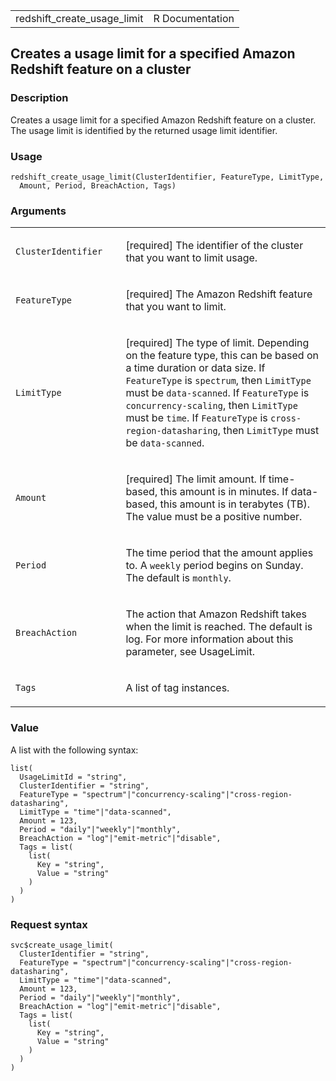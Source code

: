 <table style="width: 100%;">
<tbody>
<tr class="odd">
<td>redshift_create_usage_limit</td>
<td style="text-align: right;">R Documentation</td>
</tr>
</tbody>
</table>

## Creates a usage limit for a specified Amazon Redshift feature on a cluster

### Description

Creates a usage limit for a specified Amazon Redshift feature on a
cluster. The usage limit is identified by the returned usage limit
identifier.

### Usage

    redshift_create_usage_limit(ClusterIdentifier, FeatureType, LimitType,
      Amount, Period, BreachAction, Tags)

### Arguments

<table>
<colgroup>
<col style="width: 35%" />
<col style="width: 65%" />
</colgroup>
<tbody>
<tr class="odd">
<td><code
id="redshift_create_usage_limit_:_ClusterIdentifier">ClusterIdentifier</code></td>
<td><p>[required] The identifier of the cluster that you want to limit
usage.</p></td>
</tr>
<tr class="even">
<td><code
id="redshift_create_usage_limit_:_FeatureType">FeatureType</code></td>
<td><p>[required] The Amazon Redshift feature that you want to
limit.</p></td>
</tr>
<tr class="odd">
<td><code
id="redshift_create_usage_limit_:_LimitType">LimitType</code></td>
<td><p>[required] The type of limit. Depending on the feature type, this
can be based on a time duration or data size. If
<code>FeatureType</code> is <code>spectrum</code>, then
<code>LimitType</code> must be <code>data-scanned</code>. If
<code>FeatureType</code> is <code>concurrency-scaling</code>, then
<code>LimitType</code> must be <code>time</code>. If
<code>FeatureType</code> is <code>cross-region-datasharing</code>, then
<code>LimitType</code> must be <code>data-scanned</code>.</p></td>
</tr>
<tr class="even">
<td><code id="redshift_create_usage_limit_:_Amount">Amount</code></td>
<td><p>[required] The limit amount. If time-based, this amount is in
minutes. If data-based, this amount is in terabytes (TB). The value must
be a positive number.</p></td>
</tr>
<tr class="odd">
<td><code id="redshift_create_usage_limit_:_Period">Period</code></td>
<td><p>The time period that the amount applies to. A <code>weekly</code>
period begins on Sunday. The default is <code>monthly</code>.</p></td>
</tr>
<tr class="even">
<td><code
id="redshift_create_usage_limit_:_BreachAction">BreachAction</code></td>
<td><p>The action that Amazon Redshift takes when the limit is reached.
The default is log. For more information about this parameter, see
UsageLimit.</p></td>
</tr>
<tr class="odd">
<td><code id="redshift_create_usage_limit_:_Tags">Tags</code></td>
<td><p>A list of tag instances.</p></td>
</tr>
</tbody>
</table>

### Value

A list with the following syntax:

    list(
      UsageLimitId = "string",
      ClusterIdentifier = "string",
      FeatureType = "spectrum"|"concurrency-scaling"|"cross-region-datasharing",
      LimitType = "time"|"data-scanned",
      Amount = 123,
      Period = "daily"|"weekly"|"monthly",
      BreachAction = "log"|"emit-metric"|"disable",
      Tags = list(
        list(
          Key = "string",
          Value = "string"
        )
      )
    )

### Request syntax

    svc$create_usage_limit(
      ClusterIdentifier = "string",
      FeatureType = "spectrum"|"concurrency-scaling"|"cross-region-datasharing",
      LimitType = "time"|"data-scanned",
      Amount = 123,
      Period = "daily"|"weekly"|"monthly",
      BreachAction = "log"|"emit-metric"|"disable",
      Tags = list(
        list(
          Key = "string",
          Value = "string"
        )
      )
    )
